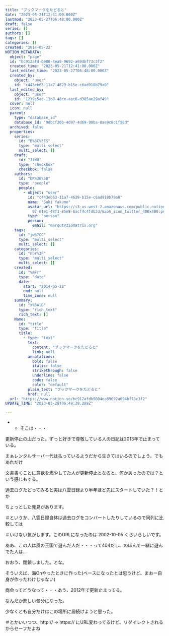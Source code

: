 ```yaml
---
title: "ブックマークをたどると"
date: "2023-05-21T12:41:00.000Z"
lastmod: "2023-05-27T06:48:00.000Z"
draft: false
series: []
authors: []
tags: []
categories: []
created: "2014-05-22"
NOTION_METADATA:
  object: "page"
  id: "bc912afd-b980-4ea8-9692-a694bf73c3f2"
  created_time: "2023-05-21T12:41:00.000Z"
  last_edited_time: "2023-05-27T06:48:00.000Z"
  created_by:
    object: "user"
    id: "c443eb63-11a7-4629-b15e-c6ad918b79a0"
  last_edited_by:
    object: "user"
    id: "1219c5ae-11d8-48ce-aec6-d385ae29af49"
  cover: null
  icon: null
  parent:
    type: "database_id"
    database_id: "9dbcf20b-4d97-4d69-98ba-8ae9c8c1f58d"
  archived: false
  properties:
    series:
      id: "B%3C%3FS"
      type: "multi_select"
      multi_select: []
    draft:
      id: "JiWU"
      type: "checkbox"
      checkbox: false
    authors:
      id: "bK%3B%5B"
      type: "people"
      people:
        - object: "user"
          id: "c443eb63-11a7-4629-b15e-c6ad918b79a0"
          name: "Saki Yakumo"
          avatar_url: "https://s3-us-west-2.amazonaws.com/public.notion-static.com/3ad1c4\
            97-61e1-48f1-85e8-6acf4c4fdb2d/maoh_icon_twitter_400x400.png"
          type: "person"
          person:
            email: "marqut@ziomatrix.org"
    tags:
      id: "jw%7CC"
      type: "multi_select"
      multi_select: []
    categories:
      id: "nbY%3F"
      type: "multi_select"
      multi_select: []
    created:
      id: "vmFr"
      type: "date"
      date:
        start: "2014-05-22"
        end: null
        time_zone: null
    summary:
      id: "x%3AlD"
      type: "rich_text"
      rich_text: []
    Name:
      id: "title"
      type: "title"
      title:
        - type: "text"
          text:
            content: "ブックマークをたどると"
            link: null
          annotations:
            bold: false
            italic: false
            strikethrough: false
            underline: false
            code: false
            color: "default"
          plain_text: "ブックマークをたどると"
          href: null
  url: "https://www.notion.so/bc912afdb9804ea89692a694bf73c3f2"
UPDATE_TIME: "2023-05-28T06:49:38.289Z"

---
```

<link rel="stylesheet" href="https://cdn.jsdelivr.net/npm/katex@0.16.2/dist/katex.min.css" integrity="sha384-bYdxxUwYipFNohQlHt0bjN/LCpueqWz13HufFEV1SUatKs1cm4L6fFgCi1jT643X" crossorigin="anonymous">

- * そこは・・・

更新停止の山だった。ずっと好きで尊敬している人の日記は2013年で止まっている。


まぁレンタルサーバー代は払っているようだから生きてはいるのでしょう。でもあれだけ


文書書くことに意欲を燃やしてた人が更新停止となると、何かあったのでは？という感じもする。


過去ログたどってみると実は八雲日録より半年ほど先にスタートしていた？！とか


ちょっとした発見があります。


＃というか、八雲日録自体は過去ログをコンバートしたりしているので同列に比較しては


＃いけない気がします。このURLになったのは 2002-10-05 くらいらしいです。


ああ、この人は風の王国で遊んだ人だ・・・って404だし、のぼんで一緒に遊んでた人は…


おおう、閉鎖しました。とな。


そういえば、海Onやったときに作った(ベースになったとは思うけど、まおー自身が作ったわけじゃない)


商会ってどうなって・・・あう、2012年で更新止まってる。


なんだか悲しい気分になった。


少なくとも自分だけはこの場所に居続けようと思った。


＃とかいいつつ、http:// -> https:// にURL変わってるけど、リダイレクトされるからセーフだよね

